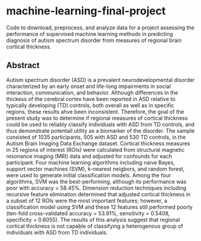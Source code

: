 # machine-learning-final-project
Code to download, preprocess, and analyze data for a project assessing the performance of supervised machine learning methods in predicting diagnosis of autism spectrum disorder from measures of regional brain cortical thickness. 

## Abstract 

Autism spectrum disorder (ASD) is a prevalent neurodevelopmental disorder characterized by an early onset and life-long impairments in social interaction, communication, and behavior. Although differences in the thickess of the cerebral cortex have been reported in ASD relative to typically developing (TD) controls, both overall as well as in specific regions, these results ahve been inconsistent. Therefore, the goal of the present study was to determine if regional measures of cortical thickness could be used to reliably classify individuals with ASD from TD controls, and thus demonstrate potentail utility as a biomarker of the disorder. The sample consisted of 1035 participants, 505 with ASD and 530 TD controls, in the Autism Brain Imaging Data Exchange dataset. Cortical thickness measures in 25 regions of interest (ROIs) were calculated from structural magnetic resonance imaging (MRI) data and adjusted for confounds for each participant. Four machine learning algorithms including naive Bayes, support vector machines (SVM), k-nearest neigbors, and random forest, were used to generate initial classification models. Among the four algorithms, SVM was the best-performing, although its performance was poor with accuracy = 58.45%. Dimension reduction techniques including recursive feature elimination determined that adjusted cortical thickness in a subset of 12 ROIs were the most important features; however, a classification model using SVM and these 12 features still performed poorly (ten-fold cross-validated accuracy = 53.91%, sensitivity = 0.5408, specificity = 0.6055). The results of this analysis suggest that regional cortical thickness is not capable of classifying a heterogenous group of individuals with ASD from TD individuals.  

